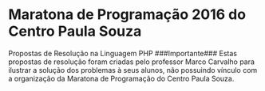 Maratona de Programação 2016 do Centro Paula Souza
==================================================
Propostas de Resolução na Linguagem PHP
###Importante###
Estas propostas de resolução foram criadas pelo professor Marco Carvalho para ilustrar a solução dos problemas à seus alunos, não possuindo vínculo com a organização da Maratona de Programação do Centro Paula Souza.